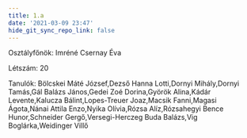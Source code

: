 ```yaml
---
title: 1.a
date: '2021-03-09 23:47'
hide_git_sync_repo_link: false
---
```


Osztályfőnök: Imréné Csernay Éva

Létszám: 20

Tanulók: Bölcskei Máté József,Dezső Hanna Lotti,Dornyi Mihály,Dornyi Tamás,Gál Balázs János,Gedei Zoé Dorina,Györök Alina,Kádár Levente,Kalucza Bálint,Lopes-Treuer Joaz,Macsik Fanni,Magasi Ágota,Nánai Attila Enzo,Nyika Olívia,Rózsa Alíz,Rózsahegyi Bence Hunor,Schneider Gergő,Versegi-Herczeg Buda Balázs,Vig Boglárka,Weidinger Villő